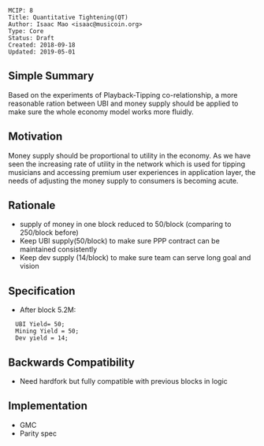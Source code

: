     MCIP: 8
    Title: Quantitative Tightening(QT)
    Author: Isaac Mao <isaac@musicoin.org>
    Type: Core
    Status: Draft
    Created: 2018-09-18
    Updated: 2019-05-01


## Simple Summary
Based on the experiments of Playback-Tipping co-relationship, a more reasonable ration between UBI and money supply should be applied to make sure the whole economy model works more fluidly.

## Motivation
Money supply should be proportional to utility in the economy. As we have seen the increasing rate of utility in the network which is used for tipping musicians and accessing premium user experiences in application layer, the needs of adjusting the money supply to consumers is becoming acute.

## Rationale
- supply of money in one block reduced to 50/block (comparing to 250/block before)
- Keep UBI supply(50/block) to make sure PPP contract can be maintained consistently
- Keep dev supply (14/block) to make sure team can serve long goal and vision

## Specification
- After block 5.2M:
```
  UBI Yield= 50;
  Mining Yield = 50;
  Dev yield = 14;  
```

## Backwards Compatibility
- Need hardfork but fully compatible with previous blocks in logic

## Implementation

- GMC
- Parity spec
